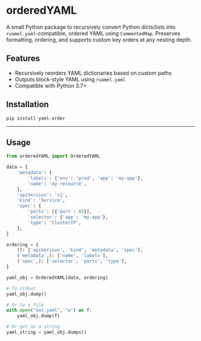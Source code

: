 # orderedYAML
A small Python package to recursively convert Python dicts/lists into `ruamel.yaml`-compatible, ordered YAML using `CommentedMap`. Preserves formatting, ordering, and supports custom key orders at any nesting depth.

## Features

- Recursively reorders YAML dictionaries based on custom paths
- Outputs block-style YAML using `ruamel.yaml`
- Compatible with Python 3.7+

## Installation

```bash
pip install yaml-order
```

---
## Usage
```python
from orderedYAML import OrderedYAML

data = {
    'metadata': {
        'labels': {'env': 'prod', 'app': 'my-app'},
        'name': 'my-resource',
    },
    'apiVersion': 'v1',
    'kind': 'Service',
    'spec': {
        'ports': [{'port': 80}],
        'selector': {'app': 'my-app'},
        'type': 'ClusterIP',
    },
}

ordering = {
    (): ['apiVersion', 'kind', 'metadata', 'spec'],
    ('metadata',): ['name', 'labels'],
    ('spec',): ['selector', 'ports', 'type'],
}

yaml_obj = OrderedYAML(data, ordering)

# To stdout
yaml_obj.dump()

# Or to a file
with open("out.yaml", "w") as f:
    yaml_obj.dump(f)

# Or get as a string
yaml_string = yaml_obj.dumps()
```